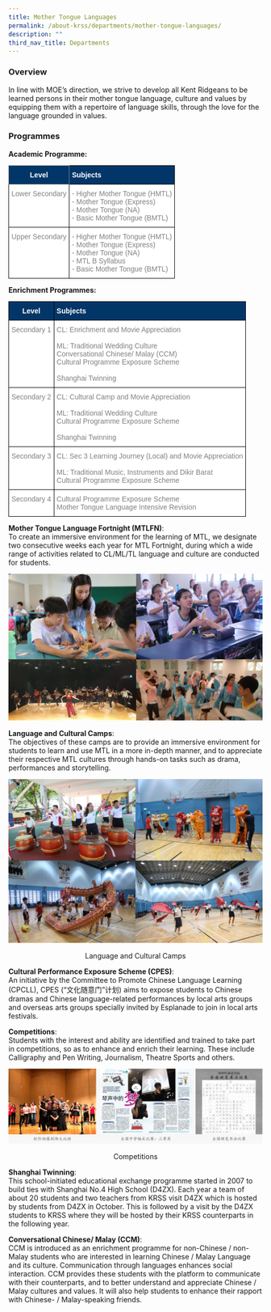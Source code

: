 ```yaml
---
title: Mother Tongue Languages
permalink: /about-krss/departments/mother-tongue-languages/
description: ""
third_nav_title: Departments
---
```

### Overview

In line with MOE’s direction, we strive to develop all Kent Ridgeans to be learned persons in their mother tongue language, culture and values by equipping them with a repertoire of language skills, through the love for the language grounded in values.

### Programmes

**Academic Programme:**

<style type="text/css">
.tg  {border-collapse:collapse;border-spacing:0;}
.tg td{border-color:black;border-style:solid;border-width:1px;font-family:Arial, sans-serif;font-size:14px;
  overflow:hidden;padding:10px 5px;word-break:normal;}
.tg th{border-color:black;border-style:solid;border-width:1px;font-family:Arial, sans-serif;font-size:14px;
  font-weight:normal;overflow:hidden;padding:10px 5px;word-break:normal;}
.tg .tg-1jgz{background-color:#033668;color:#FFF;font-weight:bold;text-align:left;vertical-align:top}
.tg .tg-xg1o{background-color:#033668;border-color:inherit;color:#FFF;font-weight:bold;text-align:center;vertical-align:top}
.tg .tg-lm9i{background-color:#FFF;color:#808080;text-align:left;vertical-align:top}
</style>
<table class="tg">
<thead>
  <tr>
    <th class="tg-xg1o"><span style="font-weight:bold">Level</span></th>
    <th class="tg-1jgz"><span style="font-weight:bold">Subjects</span></th>
  </tr>
</thead>
<tbody>
  <tr>
    <td class="tg-lm9i">Lower Secondary</td>
    <td class="tg-lm9i">- Higher Mother Tongue (HMTL)<br>- Mother Tongue (Express)<br>- Mother Tongue (NA)<br>- Basic Mother Tongue (BMTL)</td>
  </tr>
  <tr>
    <td class="tg-lm9i">Upper Secondary</td>
    <td class="tg-lm9i">- Higher Mother Tongue (HMTL)<br>- Mother Tongue (Express)<br>- Mother Tongue (NA)<br>- MTL B Syllabus<br>- Basic Mother Tongue (BMTL)</td>
  </tr>
</tbody>
</table>

**Enrichment Programmes:**

<style type="text/css">
.tg  {border-collapse:collapse;border-spacing:0;}
.tg td{border-color:black;border-style:solid;border-width:1px;font-family:Arial, sans-serif;font-size:14px;
  overflow:hidden;padding:10px 5px;word-break:normal;}
.tg th{border-color:black;border-style:solid;border-width:1px;font-family:Arial, sans-serif;font-size:14px;
  font-weight:normal;overflow:hidden;padding:10px 5px;word-break:normal;}
.tg .tg-1jgz{background-color:#033668;color:#FFF;font-weight:bold;text-align:left;vertical-align:top}
.tg .tg-9q2j{background-color:#033668;color:#FFF;font-weight:bold;text-align:center;vertical-align:top}
.tg .tg-lm9i{background-color:#FFF;color:#808080;text-align:left;vertical-align:top}
</style>
<table class="tg">
<thead>
  <tr>
    <th class="tg-9q2j"><span style="font-weight:bold">Level</span></th>
    <th class="tg-1jgz"><span style="font-weight:bold">Subjects</span></th>
  </tr>
</thead>
<tbody>
  <tr>
    <td class="tg-lm9i">Secondary 1</td>
    <td class="tg-lm9i">CL: Enrichment and Movie Appreciation<br><br>ML: Traditional Wedding Culture<br>Conversational Chinese/ Malay (CCM)<br>Cultural Programme Exposure Scheme<br><br>Shanghai Twinning</td>
  </tr>
  <tr>
    <td class="tg-lm9i">Secondary 2</td>
    <td class="tg-lm9i">CL: Cultural Camp and Movie Appreciation<br><br>ML: Traditional Wedding Culture<br>Cultural Programme Exposure Scheme<br><br>Shanghai Twinning</td>
  </tr>
  <tr>
    <td class="tg-lm9i">Secondary 3</td>
    <td class="tg-lm9i">CL: Sec 3 Learning Journey (Local) and Movie Appreciation<br><br>ML: Traditional Music, Instruments and Dikir Barat<br>Cultural Programme Exposure Scheme</td>
  </tr>
  <tr>
    <td class="tg-lm9i">Secondary 4</td>
    <td class="tg-lm9i">Cultural Programme Exposure Scheme<br>Mother Tongue Language Intensive Revision</td>
  </tr>
</tbody>
</table>

**Mother Tongue Language Fortnight (MTLFN)**:  
To create an immersive environment for the learning of MTL, we designate two consecutive weeks each year for MTL Fortnight, during which a wide range of activities related to CL/ML/TL language and culture are conducted for students.

![Mother Tongue Language Fortnight (MTLFN)](/images/Mother%20Tongue%20Language%20Fortnight%20(MTLFN).jpg)

**Language and Cultural Camps**:  
The objectives of these camps are to provide an immersive environment for students to learn and use MTL in a more in-depth manner, and to appreciate their respective MTL cultures through hands-on tasks such as drama, performances and storytelling.

![Language and Cultural Camps](/images/Language%20and%20Cultural%20Camps.jpg)
<p style="text-align:center;">Language and Cultural Camps</p>

**Cultural Performance Exposure Scheme (CPES)**:  
An initiative by the Committee to Promote Chinese Language Learning (CPCLL), CPES (“文化随意门”计划) aims to expose students to Chinese dramas and Chinese language-related performances by local arts groups and overseas arts groups specially invited by Esplanade to join in local arts festivals.

**Competitions**:  
Students with the interest and ability are identified and trained to take part in competitions, so as to enhance and enrich their learning. These include Calligraphy and Pen Writing, Journalism, Theatre Sports and others.

![Competitions](/images/mtl-competition-1536x452.jpg)
<p style="text-align:center;">Competitions</p>

**Shanghai Twinning**:  
This school-initiated educational exchange programme started in 2007 to build ties with Shanghai No.4 High School (D4ZX). Each year a team of about 20 students and two teachers from KRSS visit D4ZX which is hosted by students from D4ZX in October. This is followed by a visit by the D4ZX students to KRSS where they will be hosted by their KRSS counterparts in the following year.

**Conversational Chinese/ Malay (CCM)**:  
CCM is introduced as an enrichment programme for non-Chinese / non-Malay students who are interested in learning Chinese / Malay Language and its culture. Communication through languages enhances social interaction. CCM provides these students with the platform to communicate with their counterparts, and to better understand and appreciate Chinese / Malay cultures and values. It will also help students to enhance their rapport with Chinese- / Malay-speaking friends.